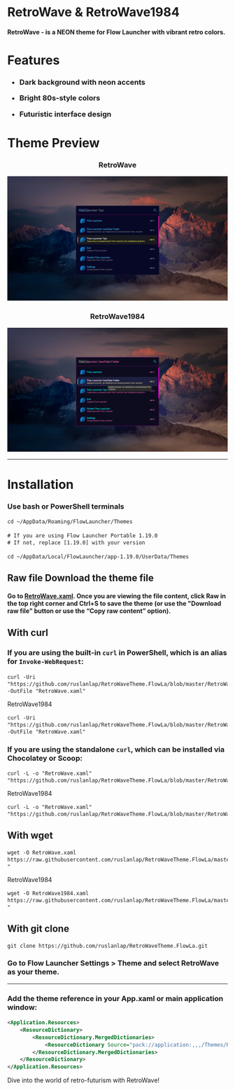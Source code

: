 # RetroWave & RetroWave1984

#### **RetroWave** - is a NEON theme for Flow Launcher with vibrant retro colors.

# Features

<h3>

- Dark background with neon accents

- Bright 80s-style colors

- Futuristic interface design

</h3>

# Theme Preview

<h3 align="center">RetroWave</h3>

![RetroWave](https://github.com/ruslanlap/RetroWaveTheme.FlowLa/blob/master/dataimg/RetroWave.png)

<h3 align="center">RetroWave1984</h3>

![RetroWave1984](https://github.com/ruslanlap/RetroWaveTheme.FlowLa/blob/master/dataimg/RetroWave1984.png)



---

# Installation

### Use bash or PowerShell terminals

```Shell
cd ~/AppData/Roaming/FlowLauncher/Themes

# If you are using Flow Launcher Portable 1.19.0
# If not, replace [1.19.0] with your version

cd ~/AppData/Local/FlowLauncher/app-1.19.0/UserData/Themes
```

## Raw file Download the theme file

#### Go to [RetroWave.xaml](https://raw.githubusercontent.com/ruslanlap/RetroWaveTheme.FlowLa/refs/heads/master/RetroWave.xaml). Once you are viewing the file content, click **Raw** in the top right corner and Ctrl+S to save the theme (or use the "Download raw file" button or use the “Copy raw content” option).

## With curl

### If you are using the built-in `curl` in PowerShell, which is an alias for `Invoke-WebRequest`:

```shell
curl -Uri "https://github.com/ruslanlap/RetroWaveTheme.FlowLa/blob/master/RetroWave.xaml" -OutFile "RetroWave.xaml"
```
RetroWave1984
```shell
curl -Uri "https://github.com/ruslanlap/RetroWaveTheme.FlowLa/blob/master/RetroWave1984.xaml" -OutFile "RetroWave.xaml"
```

### If you are using the standalone `curl`, which can be installed via Chocolatey or Scoop:

```shell
curl -L -o "RetroWave.xaml" "https://github.com/ruslanlap/RetroWaveTheme.FlowLa/blob/master/RetroWave.xaml"
```
RetroWave1984
```shell
curl -L -o "RetroWave.xaml" "https://github.com/ruslanlap/RetroWaveTheme.FlowLa/blob/master/RetroWave1984.xaml"
```
## With wget

```Shell
wget -O RetroWave.xaml https://raw.githubusercontent.com/ruslanlap/RetroWaveTheme.FlowLa/master/RetroWave.xaml
"
```
RetroWave1984
```Shell
wget -O RetroWave1984.xaml https://raw.githubusercontent.com/ruslanlap/RetroWaveTheme.FlowLa/master/RetroWave1984.xaml
"
```
## With git clone

```Shell
git clone https://github.com/ruslanlap/RetroWaveTheme.FlowLa.git
```

### Go to Flow Launcher Settings > Theme and select **RetroWave** as your theme.

---

### Add the theme reference in your App.xaml or main application window:

```xml
<Application.Resources>
    <ResourceDictionary>
        <ResourceDictionary.MergedDictionaries>
            <ResourceDictionary Source="pack://application:,,,/Themes/RetroWave.xaml"/>
        </ResourceDictionary.MergedDictionaries>
    </ResourceDictionary>
</Application.Resources>
```

Dive into the world of retro-futurism with RetroWave!
